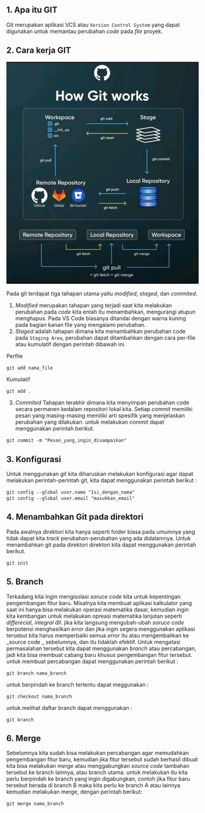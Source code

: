 ## 1. Apa itu GIT

Git merupakan aplikasi VCS atau `Version Control System` yang dapat digunakan untuk memantau perubahan _code_ pada _file_ proyek.

## 2. Cara kerja GIT
![Github](/Image/Github.jpeg)

Pada git terdapat tiga tahapan utama yaitu _modified_, _staged_, dan _commited_. 
1. _Modified_ merupakan tahapan yang terjadi saat kita melakukan perubahan pada _code_ kita entah itu menambahkan, mengurangi atupun menghapus. Pada VS Code biasanya ditandai dengan warna kuning pada bagian kanan file yang mengalami perubahan.
2. _Staged_ adalah tahapan dimana kita menambahkan perubahan code pada `Staging Area`, perubahan dapat ditambahkan dengan cara per-file atau kumulatif dengan perintah dibawah ini.  

Perfile
``` 
git add nama_file 
```
Kumulatif
```
git add .
```
3. _Commited_ Tahapan terakhir dimana kita menyimpan perubahan code secara permanen kedalam repositori lokal kita. Setiap _commit_ memiliki pesan yang masing-masing memiliki arti spesifik yang menjelaskan perubahan yang dilakukan. untuk melakukan _commit_ dapat menggunakan perintah berikut.  
```
git commit -m "Pesan_yang_ingin_disampaikan"
```

## 3. Konfigurasi

Untuk menggunakan git kita diharuskan melakukan konfigurasi agar dapat melakukan perintah-perintah git, kita dapat menggunakan perintah berikut :  
```
git config --global user.name "Isi_dengan_nama"
git config --global user.email "masukkan_email"
```

## 4. Menambahkan Git pada direktori

Pada awalnya direktori kita hanya seperti folder biasa pada umumnya yang tidak dapat kita _track_ perubahan-perubahan yang ada didalamnya. Untuk menambahkan git pada direktori direktori kita dapat menggunakan perintah berikut.  
```
git init
```

## 5. Branch
Terkadang kita ingin mengisolasi _soruce code_ kita untuk kepentingan pengembangan fitur baru. Misalnya kita membuat aplikasi kalkulator yang saat ini hanya bisa melakukan operasi matematika dasar, kemudian ingin kita kembangan untuk melakukan opreasi matematika lanjutan seperti _differecial, integral_ dll. jika kita langsung mengubah-ubah _soruce code_ berpotensi menghasilkan _error_ dan jika ingin segera menggunakan aplikasi tersebut kita harus memperbaiki semua _error_ itu atau mengembalikan ke _source code _ sebelumnya, dan itu tidaklah efektif. Untuk mengatasi permasalahan tersebut kita dapat menggunakan _branch_ atau percabangan, jadi kita bisa membuat cabang baru khusus pengembangan fitur tersebut. untuk membuat percabangan dapat menggunakan perintah berikut :
```
git branch nama_branch
```
untuk berpindah ke branch tertentu dapat meggunakan :
```
git checkout nama_branch
```
untuk melihat daftar branch dapat menggunakan :
```
git branch
```

## 6. Merge
Sebelumnya kita sudah bisa melakukan percabangan agar memudahkan pengembangan fitur baru, kemudian jika fitur tersebut sudah berhasil dibuat kita bisa melakukan _merge_ atau menggabungkan _source code_ tambahan tersebut ke branch lainnya, atau branch utama. untuk melakukan itu kita perlu berpindah ke branch yang ingin digabungkan, contoh jika fitur baru tersebut berada di branch B maka kita perlu ke branch A atau lainnya kemudian melakukan merge, dengan perintah berikut:
```
git merge nama_branch
```
